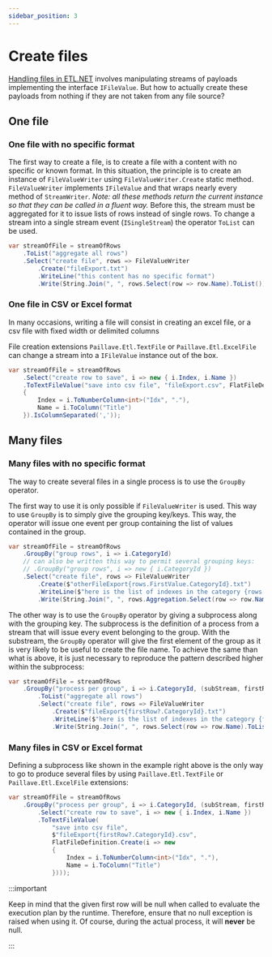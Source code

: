 ```yaml
---
sidebar_position: 3
---
```


# Create files

[Handling files in ETL.NET](/docs/recipes/dealWithFiles) involves manipulating streams of payloads implementing the interface `IFileValue`. But how to actually create these payloads from nothing if they are not taken from any file source?

## One file

### One file with no specific format

The first way to create a file, is to create a file with a content with no specific or known format. In this situation, the principle is to create an instance of `FileValueWriter` using `FileValueWriter.Create` static method. `FileValueWriter` implements `IFileValue` and that wraps nearly every method of `StreamWriter`. *Note: all these methods return the current instance so that they can be called in a fluent way.*
Before this, the stream must be aggregated for it to issue lists of rows instead of single rows. To change a stream into a single stream event (`ISingleStream`) the operator `ToList` can be used.

```cs
var streamOfFile = streamOfRows
    .ToList("aggregate all rows")
    .Select("create file", rows => FileValueWriter
        .Create("fileExport.txt")
        .WriteLine("this content has no specific format")
        .Write(String.Join(", ", rows.Select(row => row.Name).ToList())));
```

### One file in CSV or Excel format

In many occasions, writing a file will consist in creating an excel file, or a csv file with fixed width or delimited columns

File creation extensions `Paillave.Etl.TextFile` or `Paillave.Etl.ExcelFile` can change a stream into a `IFileValue` instance out of the box.

```cs
var streamOfFile = streamOfRows
    .Select("create row to save", i => new { i.Index, i.Name })
    .ToTextFileValue("save into csv file", "fileExport.csv", FlatFileDefinition.Create(i => new
    {
        Index = i.ToNumberColumn<int>("Idx", "."),
        Name = i.ToColumn("Title")
    }).IsColumnSeparated(','));
```

## Many files

### Many files with no specific format

The way to create several files in a single process is to use the `GroupBy` operator.

The first way to use it is only possible if `FileValueWriter` is used. This way to use `GroupBy` is to simply give the grouping key/keys. This way, the operator will issue one event per group containing the list of values contained in the group.

```cs
var streamOfFile = streamOfRows
    .GroupBy("group rows", i => i.CategoryId) 
    // can also be written this way to permit several grouping keys:
    // .GroupBy("group rows", i => new { i.CategoryId }) 
    .Select("create file", rows => FileValueWriter
        .Create($"otherFileExport{rows.FirstValue.CategoryId}.txt")
        .WriteLine($"here is the list of indexes in the category {rows.FirstValue.CategoryId}")
        .Write(String.Join(", ", rows.Aggregation.Select(row => row.Name).ToList())));
```

The other way is to use the `GroupBy` operator by giving a subprocess along with the grouping key. The subprocess is the definition of a process from a stream that will issue every event belonging to the group. With the substream, the `GroupBy` operator will give the first element of the group as it is very likely to be useful to create the file name. To achieve the same than what is above, it is just necessary to reproduce the pattern described higher within the subprocess:

```cs
var streamOfFile = streamOfRows
    .GroupBy("process per group", i => i.CategoryId, (subStream, firstRow) => subStream
        .ToList("aggregate all rows")
        .Select("create file", rows => FileValueWriter
            .Create($"fileExport{firstRow?.CategoryId}.txt")
            .WriteLine($"here is the list of indexes in the category {firstRow?.CategoryId}")
            .Write(String.Join(", ", rows.Select(row => row.Name).ToList()))));
```

### Many files in CSV or Excel format

Defining a subprocess like shown in the example right above is the only way to go to produce several files by using `Paillave.Etl.TextFile` or `Paillave.Etl.ExcelFile` extensions:

```cs
var streamOfFile = streamOfRows
    .GroupBy("process per group", i => i.CategoryId, (subStream, firstRow) => subStream
        .Select("create row to save", i => new { i.Index, i.Name })
        .ToTextFileValue(
            "save into csv file", 
            $"fileExport{firstRow?.CategoryId}.csv", 
            FlatFileDefinition.Create(i => new
            {
                Index = i.ToNumberColumn<int>("Idx", "."),
                Name = i.ToColumn("Title")
            })));
```

:::important

Keep in mind that the given first row will be null when called to evaluate the execution plan by the runtime. Therefore, ensure that no null exception is raised when using it.
Of course, during the actual process, it will **never** be null.

:::
